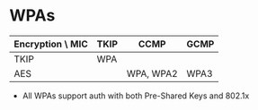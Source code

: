 # WPAs

| Encryption \ MIC | TKIP | CCMP      | GCMP |
|------------------|------|-----------|------|
| TKIP             | WPA  |           |      |
| AES              |      | WPA, WPA2 | WPA3 |

- All WPAs support auth with both Pre-Shared Keys and 802.1x
